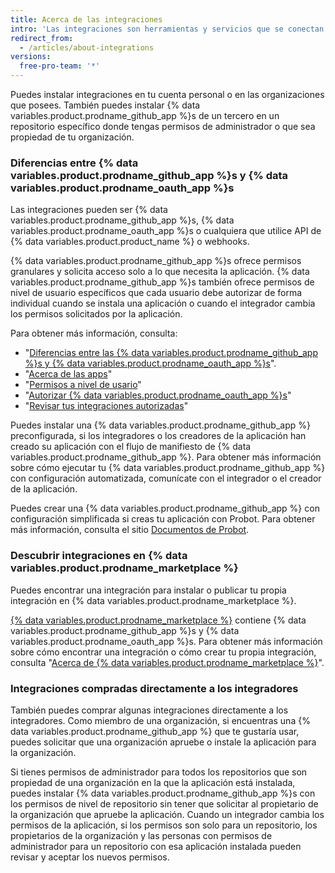 ```yaml
---
title: Acerca de las integraciones
intro: 'Las integraciones son herramientas y servicios que se conectan con {% data variables.product.product_name %} para complementar y extender tu flujo de trabajo.'
redirect_from:
  - /articles/about-integrations
versions:
  free-pro-team: '*'
---
```


Puedes instalar integraciones en tu cuenta personal o en las organizaciones que posees. También puedes instalar {% data variables.product.prodname_github_app %}s de un tercero en un repositorio específico donde tengas permisos de administrador o que sea propiedad de tu organización.

### Diferencias entre {% data variables.product.prodname_github_app %}s y {% data variables.product.prodname_oauth_app %}s

Las integraciones pueden ser {% data variables.product.prodname_github_app %}s, {% data variables.product.prodname_oauth_app %}s o cualquiera que utilice API de {% data variables.product.product_name %} o webhooks.

{% data variables.product.prodname_github_app %}s ofrece permisos granulares y solicita acceso solo a lo que necesita la aplicación. {% data variables.product.prodname_github_app %}s también ofrece permisos de nivel de usuario específicos que cada usuario debe autorizar de forma individual cuando se instala una aplicación o cuando el integrador cambia los permisos solicitados por la aplicación.

Para obtener más información, consulta:
- "[Diferencias entre las {% data variables.product.prodname_github_app %}s y {% data variables.product.prodname_oauth_app %}s](/apps/differences-between-apps/)".
- "[Acerca de las apps](/apps/about-apps/)"
- "[Permisos a nivel de usario](/apps/building-github-apps/identifying-and-authorizing-users-for-github-apps/#user-level-permissions)"
- "[Autorizar {% data variables.product.prodname_oauth_app %}s](/articles/authorizing-oauth-apps/)"
- "[Revisar tus integraciones autorizadas](/articles/reviewing-your-authorized-integrations/)"

Puedes instalar una {% data variables.product.prodname_github_app %} preconfigurada, si los integradores o los creadores de la aplicación han creado su aplicación con el flujo de manifiesto de {% data variables.product.prodname_github_app %}. Para obtener más información sobre cómo ejecutar tu {% data variables.product.prodname_github_app %} con configuración automatizada, comunícate con el integrador o el creador de la aplicación.

Puedes crear una {% data variables.product.prodname_github_app %} con configuración simplificada si creas tu aplicación con Probot. Para obtener más información, consulta el sitio [Documentos de Probot](https://probot.github.io/docs/).

### Descubrir integraciones en {% data variables.product.prodname_marketplace %}

Puedes encontrar una integración para instalar o publicar tu propia integración en {% data variables.product.prodname_marketplace %}.

[{% data variables.product.prodname_marketplace %}](https://github.com/marketplace) contiene {% data variables.product.prodname_github_app %}s y {% data variables.product.prodname_oauth_app %}s. Para obtener más información sobre cómo encontrar una integración o cómo crear tu propia integración, consulta "[Acerca de {% data variables.product.prodname_marketplace %}](/articles/about-github-marketplace)".

### Integraciones compradas directamente a los integradores

También puedes comprar algunas integraciones directamente a los integradores. Como miembro de una organización, si encuentras una {% data variables.product.prodname_github_app %} que te gustaría usar, puedes solicitar que una organización apruebe o instale la aplicación para la organización.

Si tienes permisos de administrador para todos los repositorios que son propiedad de una organización en la que la aplicación está instalada, puedes instalar {% data variables.product.prodname_github_app %}s con los permisos de nivel de repositorio sin tener que solicitar al propietario de la organización que apruebe la aplicación. Cuando un integrador cambia los permisos de la aplicación, si los permisos son solo para un repositorio, los propietarios de la organización y las personas con permisos de administrador para un repositorio con esa aplicación instalada pueden revisar y aceptar los nuevos permisos.

